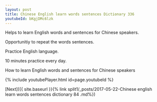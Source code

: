 ```yaml
---
layout: post
title: Chinese English learn words sentences Dictionary 336 
youtubeId: bKgjDMc6lzk
---
```

 
 
Helps to learn English words and sentences for Chinese speakers.

Opportunitiy to repeat the words sentences. 

Practice English language. 
 
10 minutes practice every day. 
 
How to learn English words and sentences for Chinese speakers 
 
{% include youtubePlayer.html id=page.youtubeId %}
 
 
[Next]({{ site.baseurl }}{% link  split1/_posts/2017-05-22-Chinese english learn words sentences dictionary 84 .md%})
 

